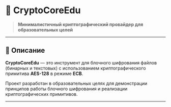 # 🔐 CryptoCoreEdu

> **Минималистичный криптографический провайдер для образовательных целей**

---

## 📖 Описание

**CryptoCoreEdu** — это инструмент для блочного шифрования файлов (бинарных и текстовых) с использованием криптографического примитива **AES-128** в режиме **ECB**.

Проект разработан в образовательных целях для демонстрации принципов работы блочного шифрования и реализации криптографических примитивов.

---
